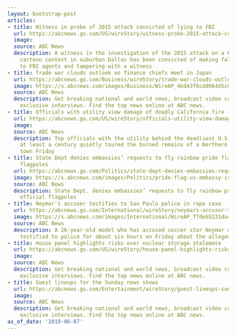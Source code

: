 ```yaml
---
layout: bootstrap-post
articles:
- title: Witness in probe of 2015 attack convicted of lying to FBI
  url: https://abcnews.go.com/US/wireStory/witness-probe-2015-attack-convicted-lying-fbi-63569417
  image: 
  source: ABC News
  description: A witness in the investigation of the 2015 attack on a Prophet Muhammad
    cartoon contest in suburban Dallas has been convicted of making false statements
    to FBI agents and tampering with a witness
- title: Trade war clouds outlook as finance chiefs meet in Japan
  url: https://abcnews.go.com/Business/wireStory/trade-war-clouds-outlook-finance-chiefs-meet-japan-63553080
  image: https://s.abcnews.com/images/Business/WireAP_4bd43f8cdd664d5c835c765f0b3dc721_16x9_992.jpg
  source: ABC News
  description: Get breaking national and world news, broadcast video coverage, and
    exclusive interviews. Find the top news online at ABC news.
- title: Officials with utility view damage of deadly California fire
  url: https://abcnews.go.com/US/wireStory/officials-utility-view-damage-deadly-california-fire-63569047
  image: 
  source: ABC News
  description: Top officials with the utility behind the deadliest U.S. wildfire in
    at least a century quietly toured the burned remains of a Northern California
    town Friday
- title: State Dept denies embassies’ requests to fly rainbow pride flag on official
    flagpoles
  url: https://abcnews.go.com/Politics/state-dept-denies-embassies-requests-fly-rainbow-pride/story?id=63566900
  image: https://s.abcnews.com/images/Politics/pride-flag-us-embassy-israel-file-gty-jef-1900607_hpMain_16x9_992.jpg
  source: ABC News
  description: State Dept. denies embassies’ requests to fly rainbow pride flag on
    official flagpoles
- title: Neymar's accuser testifies to Sao Paulo police in rape case
  url: https://abcnews.go.com/International/wireStory/neymars-accuser-testifies-sao-paulo-police-rape-case-63568570
  image: https://s.abcnews.com/images/International/WireAP_f7deb5231da44c29af2840ec49eac094_16x9_992.jpg
  source: ABC News
  description: A 26-year-old model who has accused soccer star Neymar of raping her
    testified to police for about six hours on Friday about the alleged incident.
- title: House panel highlights risks over nuclear storage stalemate
  url: https://abcnews.go.com/US/wireStory/house-panel-highlights-risks-nuclear-storage-stalemate-63568436
  image: 
  source: ABC News
  description: Get breaking national and world news, broadcast video coverage, and
    exclusive interviews. Find the top news online at ABC news.
- title: Guest lineups for the Sunday news shows
  url: https://abcnews.go.com/Entertainment/wireStory/guest-lineups-sunday-news-shows-63568435
  image: 
  source: ABC News
  description: Get breaking national and world news, broadcast video coverage, and
    exclusive interviews. Find the top news online at ABC news.
as_of_date: '2019-06-07'
---
```


